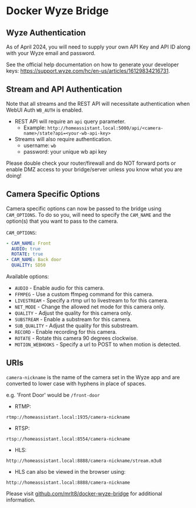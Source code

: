 # Docker Wyze Bridge

## Wyze Authentication

As of April 2024, you will need to supply your own API Key and API ID along with your Wyze email and password. 

See the official help documentation on how to generate your developer keys: https://support.wyze.com/hc/en-us/articles/16129834216731.

## Stream and API Authentication

Note that all streams and the REST API will necessitate authentication when WebUI Auth `WB_AUTH` is enabled.

- REST API will require an `api` query parameter. 
  - Example:  `http://homeassistant.local:5000/api/<camera-name>/state?api=<your-wb-api-key>`
- Streams will also require authentication.
  - username: `wb`
  - password: your unique wb api key

Please double check your router/firewall and do NOT forward ports or enable DMZ access to your bridge/server unless you know what you are doing!

## Camera Specific Options

Camera specific options can now be passed to the bridge using `CAM_OPTIONS`. To do so you, will need to specify the `CAM_NAME` and the option(s) that you want to pass to the camera.

`CAM_OPTIONS`:

```YAML
- CAM_NAME: Front
  AUDIO: true
  ROTATE: true
- CAM_NAME: Back door
  QUALITY: SD50
```

Available options:

- `AUDIO` - Enable audio for this camera.
- `FFMPEG` - Use a custom ffmpeg command for this camera.
- `LIVESTREAM` - Specify a rtmp url to livestream to for this camera.
- `NET_MODE` - Change the allowed net mode for this camera only.
- `QUALITY` - Adjust the quality for this camera only.
- `SUBSTREAM` - Enable a substream for this camera.
- `SUB_QUALITY` - Adjust the quality for this substream.
- `RECORD` - Enable recording for this camera.
- `ROTATE` - Rotate this camera 90 degrees clockwise.
- `MOTION_WEBHOOKS` - Specify a url to POST to when motion is detected.

## URIs

`camera-nickname` is the name of the camera set in the Wyze app and are converted to lower case with hyphens in place of spaces.

e.g. 'Front Door' would be `/front-door`

- RTMP:

```
rtmp://homeassistant.local:1935/camera-nickname
```

- RTSP:

```
rtsp://homeassistant.local:8554/camera-nickname
```

- HLS:

```
http://homeassistant.local:8888/camera-nickname/stream.m3u8
```

- HLS can also be viewed in the browser using:

```
http://homeassistant.local:8888/camera-nickname
```

Please visit [github.com/mrlt8/docker-wyze-bridge](https://github.com/mrlt8/docker-wyze-bridge) for additional information.
